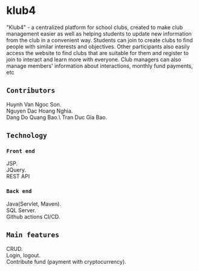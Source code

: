 # klub4
 "Klub4" - a centralized platform for school clubs, created to make club 
management easier as well as helping students to update new information from the club in a convenient way.
Students can join to create clubs to find people with similar interests and objectives. Other participants also easily access the website to find clubs that are suitable for them and register to join to interact and learn more with everyone. Club managers can also manage members' information about interactions, monthly fund payments, etc


## `Contributors`
Huynh Van Ngoc Son.\
Nguyen Dac Hoang Nghia.\
Dang Do Quang Bao.\ 
Tran Duc Gia Bao.

## `Technology`
### `Front end`
JSP.\
JQuery.\
REST API

### `Back end`
Java(Servlet, Maven).\
SQL Server.\
Github actions CI/CD.

## `Main features`
CRUD.\
Login, logout.\
Contribute fund (payment with cryptocurrency).

